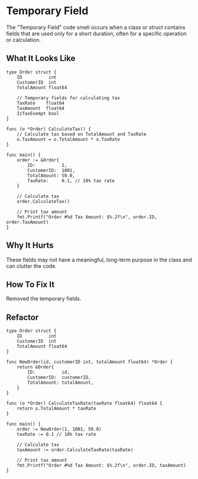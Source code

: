 # Temporary Field

The "Temporary Field" code smell occurs when a class or struct contains fields that are used only for a short duration, often for a specific operation or calculation.

## What It Looks Like

```
type Order struct {
    ID          int
    CustomerID  int
    TotalAmount float64

    // Temporary fields for calculating tax
    TaxRate    float64
    TaxAmount  float64
    IsTaxExempt bool
}

func (o *Order) CalculateTax() {
    // Calculate tax based on TotalAmount and TaxRate
    o.TaxAmount = o.TotalAmount * o.TaxRate
}

func main() {
    order := &Order{
        ID:          1,
        CustomerID:  1001,
        TotalAmount: 50.0,
        TaxRate:     0.1, // 10% tax rate
    }

    // Calculate tax
    order.CalculateTax()

    // Print tax amount
    fmt.Printf("Order #%d Tax Amount: $%.2f\n", order.ID, order.TaxAmount)
}

```

## Why It Hurts

These fields may not have a meaningful, long-term purpose in the class and can clutter the code.

## How To Fix It

Removed the temporary fields.

## Refactor

```
type Order struct {
    ID          int
    CustomerID  int
    TotalAmount float64
}

func NewOrder(id, customerID int, totalAmount float64) *Order {
    return &Order{
        ID:          id,
        CustomerID:  customerID,
        TotalAmount: totalAmount,
    }
}

func (o *Order) CalculateTaxRate(taxRate float64) float64 {
    return o.TotalAmount * taxRate
}

func main() {
    order := NewOrder(1, 1001, 50.0)
    taxRate := 0.1 // 10% tax rate

    // Calculate tax
    taxAmount := order.CalculateTaxRate(taxRate)

    // Print tax amount
    fmt.Printf("Order #%d Tax Amount: $%.2f\n", order.ID, taxAmount)
}
```

